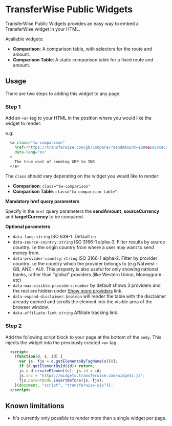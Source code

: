 # TransferWise Public Widgets
TransferWise Public Widgets provides an easy way to embed a TransferWise widget in your HTML.

Available widgets:
- **Comparison**: A comparison table, with selectors for the route and amount.
- **Comparison Table**: A static comparison table for a fixed route and amount.

## Usage
There are two steps to adding this widget to any page.

### Step 1
Add an `<a>` tag to your HTML in the position where you would like the widget to render.

e.g:
```html
  <a class="tw-comparison"
    href="https://transferwise.com/gb/compare/?sendAmount=1000&sourceCurrency=GBP&targetCurrency=INR"
    data-lang="es"
  >
    The true cost of sending GBP to INR
  </a>
```

The `class` should vary depending on the widget you would like to render:
- **Comparison**: `class="tw-comparison"`
- **Comparison Table**: `class="tw-comparison-table"`

**Mandatory href query parameters**

Specify in the `href` query parameters the **sendAmount**, **sourceCurrency** and **targetCurrency** to be compared.

**Optional parameters**

- `data-lang`: `string` ISO 639-1. Default `en`
- `data-source-country`: `string`  ISO 3166-1 alpha-3. Filter results by source country. i.e the origin country from where a user may want to send money from.
- `data-provider-country`: `string` ISO 3166-1 alpha-2. Filter by provider country. i.e the country which the provider belongs to (e.g Natwest - GB, ANZ - AU).
                                    This property is also useful for only showing national banks, rather than "global" providers (like Western Union, Moneygram etc)
- `data-max-visible-providers`: `number` by default shows 3 providers and the rest are hidden under [Show more providers]() link.
- `data-expand-disclaimer`: `boolean` will render the table with the disclaimer already opened and scrolls the element into the visible area of the browser window.
- `data-affiliate-link`: `string` Affiliate tracking link.

### Step 2
Add the following script block to your page at the bottom of the `body`. This injects the widget into the previously created `<a>` tag.

```html
  <script>
    (function(d, s, id) {
      var js, fjs = d.getElementsByTagName(s)[0];
      if (d.getElementById(id)) return;
      js = d.createElement(s); js.id = id;
      js.src = "https://widgets.transferwise.com/widgets.js";
      fjs.parentNode.insertBefore(js, fjs);
    }(document, "script", "transferwise-wjs"));
  </script>
```

## Known limitations
* It's currently only possible to render more than a single widget per page.
